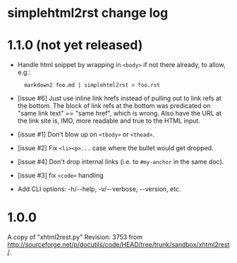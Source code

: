 # simplehtml2rst change log

# 1.1.0 (not yet released)

- Handle html snippet by wrapping in `<body>` if not there already, to allow,
  e.g.:

        markdown2 foo.md | simplehtml2rst > foo.rst

- [issue #6] Just use inline link hrefs instead of pulling out to
  link refs at the bottom. The block of link refs at the bottom was
  predicated on "same link text" == "same href", which is wrong.
  Also have the URL at the link site is, IMO, more readable and
  true to the HTML input.
- [issue #1] Don't blow up on `<tbody>` or `<thead>`.
- [issue #2] Fix `<li><p>...` case where the bullet would get dropped.
- [issue #4] Don't drop internal links (i.e. to `#my-anchor` in the same doc).
- [issue #3] fix `<code>` handling
- Add CLI options: -h/--help, -v/--verbose, --version, etc.


# 1.0.0

A copy of "xhtml2rest.py" Revision: 3753 from
<http://sourceforge.net/p/docutils/code/HEAD/tree/trunk/sandbox/xhtml2rest/>.
